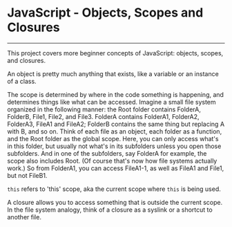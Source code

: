 # JavaScript - Objects, Scopes and Closures

---
This project covers more beginner concepts of JavaScript: objects, scopes, and closures.

An object is pretty much anything that exists, like a variable or an instance of a class.


The scope is determined by where in the code something is happening, and determines things
like what can be accessed. Imagine a small file system organized in the following manner:
the Root folder contains FolderA, FolderB, File1, File2, and File3. FolderA contains FolderA1,
FolderA2, FolderA3, FileA1 and FileA2; FolderB contains the same thing but replacing A with B,
and so on. Think of each file as an object, each folder as a function, and the Root folder as
the global scope. Here, you can only access what's in this folder, but usually not what's in
its subfolders unless you open those subfolders. And in one of the subfolders, say FolderA
for example, the scope also includes Root. (Of course that's now how file systems actually
work.) So from FolderA1, you can access FileA1-1, as well as FileA1 and File1, but not FileB1. 

`this` refers to 'this' scope, aka the current scope where `this` is being used.

A closure allows you to access something that is outside the current scope. In the file
system analogy, think of a closure as a syslink or a shortcut to another file.
